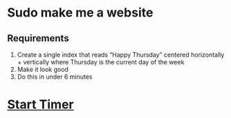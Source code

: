 # Sudo make me a website

## Requirements

1. Create a single index that reads “Happy Thursday” centered horizontally + vertically where Thursday is the current day of the week
2. Make it look good
3. Do this in under 6 minutes

# [Start Timer](https://google.com/search?q=timer+6+mins)